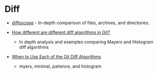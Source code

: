 Diff
====

* [diffoscope](https://diffoscope.org/) - In-depth comparison of files, archives, and directories.
* [How different are different diff algorithms in Git?](https://link.springer.com/article/10.1007/s10664-019-09772-z)
    * In depth analysis and examples comparing Mayers and Histogram diff algorithms

* [When to Use Each of the Git Diff Algorithms](https://luppeng.wordpress.com/2020/10/10/when-to-use-each-of-the-git-diff-algorithms/)
    * myers, minimal, patience, and histogram
